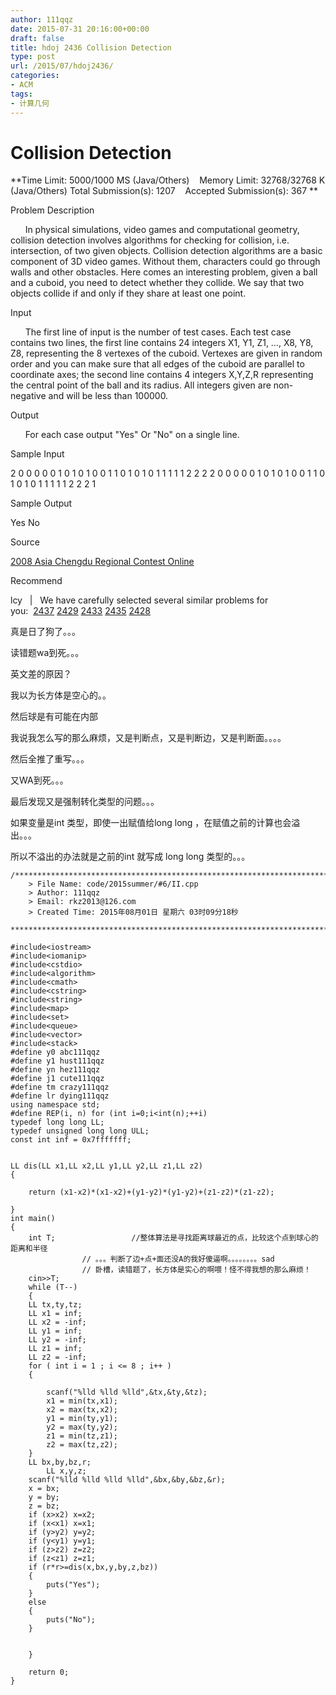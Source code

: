 ```yaml
---
author: 111qqz
date: 2015-07-31 20:16:00+00:00
draft: false
title: hdoj 2436 Collision Detection
type: post
url: /2015/07/hdoj2436/
categories:
- ACM
tags:
- 计算几何
---
```


# Collision Detection


**Time Limit: 5000/1000 MS (Java/Others)    Memory Limit: 32768/32768 K (Java/Others)
Total Submission(s): 1207    Accepted Submission(s): 367
**


Problem Description




      In physical simulations, video games and computational geometry, collision detection involves algorithms for checking for collision, i.e. intersection, of two given objects. Collision detection algorithms are a basic component of 3D video games. Without them, characters could go through walls and other obstacles.
Here comes an interesting problem, given a ball and a cuboid, you need to detect whether they collide. We say that two objects collide if and only if they share at least one point.








Input




      The first line of input is the number of test cases.
Each test case contains two lines, the first line contains 24 integers X1, Y1, Z1, …, X8, Y8, Z8, representing the 8 vertexes of the cuboid. Vertexes are given in random order and you can make sure that all edges of the cuboid are parallel to coordinate axes; the second line contains 4 integers X,Y,Z,R representing the central point of the ball and its radius. All integers given are non-negative and will be less than 100000.








Output




      For each case output "Yes" Or "No" on a single line.








Sample Input







2
0 0 0 0 0 1 0 1 0 1 0 0 1 1 0 1 0 1 0 1 1 1 1 1
2 2 2 2
0 0 0 0 0 1 0 1 0 1 0 0 1 1 0 1 0 1 0 1 1 1 1 1
2 2 2 1











Sample Output







Yes
No











Source




[2008 Asia Chengdu Regional Contest Online](http://acm.hdu.edu.cn/search.php?field=problem&key=2008+Asia+Chengdu+Regional+Contest+Online&source=1&searchmode=source)








Recommend




lcy   |   We have carefully selected several similar problems for you:  [2437](http://acm.hdu.edu.cn/showproblem.php?pid=2437) [2429](http://acm.hdu.edu.cn/showproblem.php?pid=2429) [2433](http://acm.hdu.edu.cn/showproblem.php?pid=2433) [2435](http://acm.hdu.edu.cn/showproblem.php?pid=2435) [2428](http://acm.hdu.edu.cn/showproblem.php?pid=2428)










真是日了狗了。。。




读错题wa到死。。。




英文差的原因？




我以为长方体是空心的。。




然后球是有可能在内部




我说我怎么写的那么麻烦，又是判断点，又是判断边，又是判断面。。。。







然后全推了重写。。。




又WA到死。。。




最后发现又是强制转化类型的问题。。。




如果变量是int 类型，即使一出赋值给long long ，在赋值之前的计算也会溢出。。。




所以不溢出的办法就是之前的int 就写成 long long 类型的。。。









 

    
    /*************************************************************************
    	> File Name: code/2015summer/#6/II.cpp
    	> Author: 111qqz
    	> Email: rkz2013@126.com 
    	> Created Time: 2015年08月01日 星期六 03时09分18秒
     ************************************************************************/
    
    #include<iostream>
    #include<iomanip>
    #include<cstdio>
    #include<algorithm>
    #include<cmath>
    #include<cstring>
    #include<string>
    #include<map>
    #include<set>
    #include<queue>
    #include<vector>
    #include<stack>
    #define y0 abc111qqz
    #define y1 hust111qqz
    #define yn hez111qqz
    #define j1 cute111qqz
    #define tm crazy111qqz
    #define lr dying111qqz
    using namespace std;
    #define REP(i, n) for (int i=0;i<int(n);++i)  
    typedef long long LL;
    typedef unsigned long long ULL;
    const int inf = 0x7fffffff;
    
    
    LL dis(LL x1,LL x2,LL y1,LL y2,LL z1,LL z2)
    {
        
        return (x1-x2)*(x1-x2)+(y1-y2)*(y1-y2)+(z1-z2)*(z1-z2);
        
    }
    int main()
    {
        int T;                 //整体算法是寻找距离球最近的点，比较这个点到球心的距离和半径
    			    // 。。。判断了边+点+面还没A的我好傻逼啊。。。。。。。。sad
    			    // 卧槽，读错题了，长方体是实心的啊喂！怪不得我想的那么麻烦！
        cin>>T;
        while (T--)
        {
    	LL tx,ty,tz;
    	LL x1 = inf;
    	LL x2 = -inf;
    	LL y1 = inf;
    	LL y2 = -inf;
    	LL z1 = inf;
    	LL z2 = -inf;
    	for ( int i = 1 ; i <= 8 ; i++ )
    	{
    
    	    scanf("%lld %lld %lld",&tx,&ty,&tz);
    	    x1 = min(tx,x1);
    	    x2 = max(tx,x2);
    	    y1 = min(ty,y1);
    	    y2 = max(ty,y2);
    	    z1 = min(tz,z1);
    	    z2 = max(tz,z2);
    	}
    	LL bx,by,bz,r;
    	    LL x,y,z;
    	scanf("%lld %lld %lld %lld",&bx,&by,&bz,&r);
    	x = bx;
    	y = by;
    	z = bz;
    	if (x>x2) x=x2;
    	if (x<x1) x=x1;
    	if (y>y2) y=y2;
    	if (y<y1) y=y1;
    	if (z>z2) z=z2;
    	if (z<z1) z=z1;
    	if (r*r>=dis(x,bx,y,by,z,bz))
    	{
    	    puts("Yes");
    	}
    	else
    	{
    	    puts("No");
    	}
    
    
        }
      
    	return 0;
    }
    



